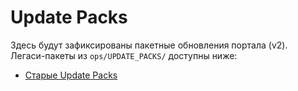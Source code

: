# Update Packs

Здесь будут зафиксированы пакетные обновления портала (v2).  
Легаси-пакеты из `ops/UPDATE_PACKS/` доступны ниже:

- [Старые Update Packs](../ops/UPDATE_PACKS/index.md)
